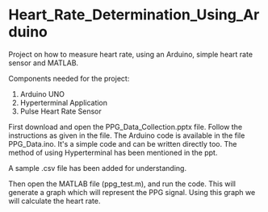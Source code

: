 # Heart_Rate_Determination_Using_Arduino
Project on how to measure heart rate, using an Arduino, simple heart rate sensor and MATLAB.

Components needed for the project:

1. Arduino UNO
2. Hyperterminal Application
3. Pulse Heart Rate Sensor

First download and open the PPG_Data_Collection.pptx file. Follow the instructions as given in the file. The Arduino code is available in the file PPG_Data.ino. It's a simple code and can be written directly too. The method of using Hyperterminal has been mentioned in the ppt.

A sample .csv file has been added for understanding.

Then open the MATLAB file (ppg_test.m), and run the code. This will generate a graph which will represent the PPG signal. Using this graph we will calculate the heart rate.
